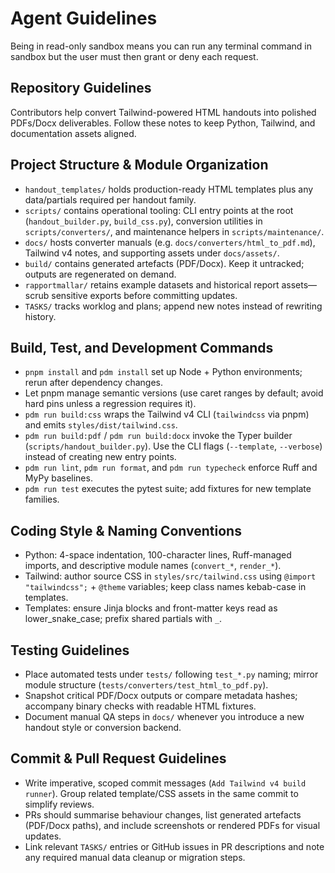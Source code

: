 # Agent Guidelines

Being in read-only sandbox means you can run any terminal command in sandbox but the user must then grant or deny each request.

## Repository Guidelines

Contributors help convert Tailwind-powered HTML handouts into polished PDFs/Docx deliverables. Follow these notes to keep Python, Tailwind, and documentation assets aligned.

## Project Structure & Module Organization

- `handout_templates/` holds production-ready HTML templates plus any data/partials required per handout family.
- `scripts/` contains operational tooling: CLI entry points at the root (`handout_builder.py`, `build_css.py`), conversion utilities in `scripts/converters/`, and maintenance helpers in `scripts/maintenance/`.
- `docs/` hosts converter manuals (e.g. `docs/converters/html_to_pdf.md`), Tailwind v4 notes, and supporting assets under `docs/assets/`.
- `build/` contains generated artefacts (PDF/Docx). Keep it untracked; outputs are regenerated on demand.
- `rapportmallar/` retains example datasets and historical report assets—scrub sensitive exports before committing updates.
- `TASKS/` tracks worklog and plans; append new notes instead of rewriting history.

## Build, Test, and Development Commands

- `pnpm install` and `pdm install` set up Node + Python environments; rerun after dependency changes.
- Let pnpm manage semantic versions (use caret ranges by default; avoid hard pins unless a regression requires it).
- `pdm run build:css` wraps the Tailwind v4 CLI (`tailwindcss` via pnpm) and emits `styles/dist/tailwind.css`.
- `pdm run build:pdf` / `pdm run build:docx` invoke the Typer builder (`scripts/handout_builder.py`). Use the CLI flags (`--template`, `--verbose`) instead of creating new entry points.
- `pdm run lint`, `pdm run format`, and `pdm run typecheck` enforce Ruff and MyPy baselines.
- `pdm run test` executes the pytest suite; add fixtures for new template families.

## Coding Style & Naming Conventions

- Python: 4-space indentation, 100-character lines, Ruff-managed imports, and descriptive module names (`convert_*`, `render_*`).
- Tailwind: author source CSS in `styles/src/tailwind.css` using `@import "tailwindcss";` + `@theme` variables; keep class names kebab-case in templates.
- Templates: ensure Jinja blocks and front-matter keys read as lower_snake_case; prefix shared partials with `_`.

## Testing Guidelines

- Place automated tests under `tests/` following `test_*.py` naming; mirror module structure (`tests/converters/test_html_to_pdf.py`).
- Snapshot critical PDF/Docx outputs or compare metadata hashes; accompany binary checks with readable HTML fixtures.
- Document manual QA steps in `docs/` whenever you introduce a new handout style or conversion backend.

## Commit & Pull Request Guidelines

- Write imperative, scoped commit messages (`Add Tailwind v4 build runner`). Group related template/CSS assets in the same commit to simplify reviews.
- PRs should summarise behaviour changes, list generated artefacts (PDF/Docx paths), and include screenshots or rendered PDFs for visual updates.
- Link relevant `TASKS/` entries or GitHub issues in PR descriptions and note any required manual data cleanup or migration steps.
